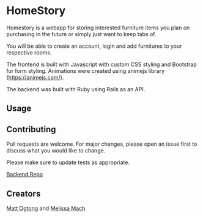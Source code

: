 # HomeStory

Homestory is a webapp for storing interested furniture items you plan on purchasing in the future or simply just want to keep tabs of.

You will be able to create an account, login and add furnitures to your respective rooms. 

The frontend is built with Javascript with custom CSS styling and Bootstrap for form styling. Animations were created using animejs library (https://animejs.com/).

The backend was built with Ruby using Rails as an API.

## Usage

## Contributing
Pull requests are welcome. For major changes, please open an issue first to discuss what you would like to change.

Please make sure to update tests as appropriate.

[Backend Repo](https://github.com/matthewogtong/homestory-backend)

## Creators
[Matt Ogtong](https://github.com/matthewogtong) and 
[Melissa Mach](https://github.com/thecodeplanner)

